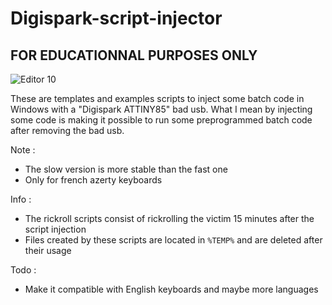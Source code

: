 # Digispark-script-injector

## FOR EDUCATIONNAL PURPOSES ONLY

![Editor 10](https://user-images.githubusercontent.com/34800546/141596904-590df41d-a2c3-4de2-94d0-67695db2f580.gif)

These are templates and examples scripts to inject some batch code in Windows with a "Digispark ATTINY85" bad usb.
What I mean by injecting some code is making it possible to run some preprogrammed batch code after removing the bad usb.

Note :
- The slow version is more stable than the fast one
- Only for french azerty keyboards

Info :
- The rickroll scripts consist of rickrolling the victim 15 minutes after the script injection
- Files created by these scripts are located in `%TEMP%` and are deleted after their usage

Todo :
- Make it compatible with English keyboards and maybe more languages
